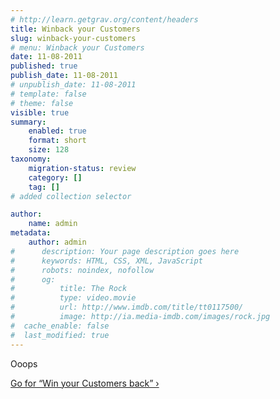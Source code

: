 ```yaml
---
# http://learn.getgrav.org/content/headers
title: Winback your Customers
slug: winback-your-customers
# menu: Winback your Customers
date: 11-08-2011
published: true
publish_date: 11-08-2011
# unpublish_date: 11-08-2011
# template: false
# theme: false
visible: true
summary:
    enabled: true
    format: short
    size: 128
taxonomy:
    migration-status: review
    category: []
    tag: []
# added collection selector

author:
    name: admin
metadata:
    author: admin
#      description: Your page description goes here
#      keywords: HTML, CSS, XML, JavaScript
#      robots: noindex, nofollow
#      og:
#          title: The Rock
#          type: video.movie
#          url: http://www.imdb.com/title/tt0117500/
#          image: http://ia.media-imdb.com/images/rock.jpg
#  cache_enable: false
#  last_modified: true
---
```


 Ooops 

[Go for “Win your Customers back” ›](http://www.mailbeez.com/documentation/tutorials/win-your-customers-back/ "Winback Advanced")
